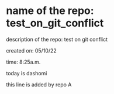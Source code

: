 # name of the repo: test_on_git_conflict

description of the repo: test on git conflict

created on: 05/10/22

time: 8:25a.m.

today is dashomi

this line is added by repo A
